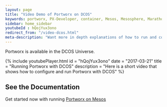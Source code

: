 ```yaml
---
layout: page
title: "Video Demo of Portworx on DCOS"
keywords: portworx, PX-Developer, container, Mesos, Mesosphere, Marathon, storage, DCOS
sidebar: home_sidebar
youtubeId : hQojYux3ono
redirect_from: "/video-dcos.html"
meta-description: "Want more in depth explanations of how to run and configure Portworx with DCOS? Portworx is available in the DCOS Universe. Watch the video for more!"
---
```


Portworx is available in the DCOS Universe.

{%
    include youtubePlayer.html
    id = "hQojYux3ono"
    date = "2017-03-21"
    title = "Running Portworx with DCOS"
    description = "Here is a short video that shows how to configure and run Portworx with DCOS"
%}


## See the Documentation
Get started now with running [Portworx on Mesos](/scheduler/mesosphere-dcos/install.html)

